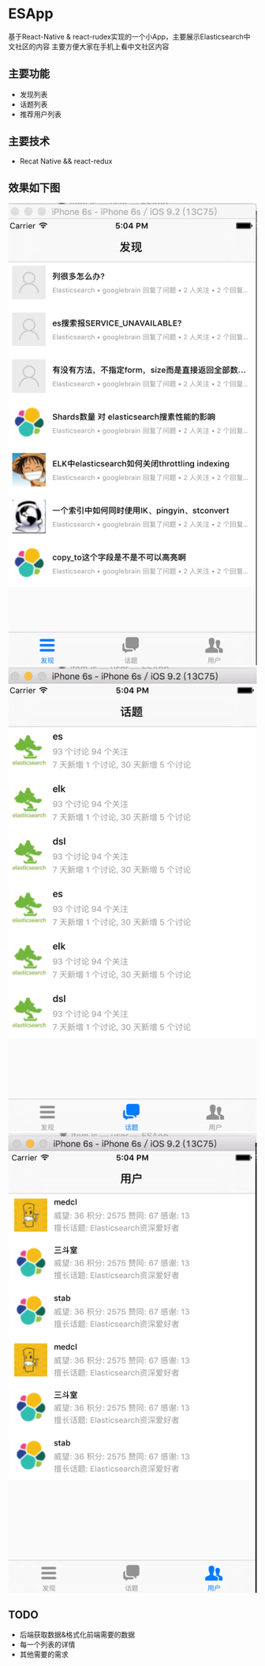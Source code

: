 # ESApp
基于React-Native & react-rudex实现的一个小App，主要展示Elasticsearch中文社区的内容
主要方便大家在手机上看中文社区内容

##  主要功能   

+ 发现列表
+ 话题列表
+ 推荐用户列表 

## 主要技术
+ Recat Native && react-redux

## 效果如下图
![发现](imgs/explore.png)
![话题](imgs/topic.png)
![热门用户](imgs/user.png)

## TODO

+ 后端获取数据&格式化前端需要的数据
+ 每一个列表的详情
+ 其他需要的需求
